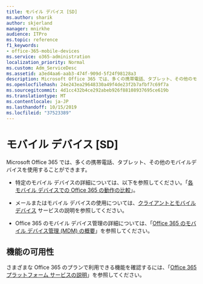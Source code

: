 ```yaml
---
title: モバイル デバイス [SD]
ms.author: sharik
author: skjerland
manager: mnirkhe
audience: ITPro
ms.topic: reference
f1_keywords:
- office-365-mobile-devices
ms.service: o365-administration
localization_priority: Normal
ms.custom: Adm_ServiceDesc
ms.assetid: a3ed4aa6-aab3-474f-909d-5f24f98128a3
description: Microsoft Office 365 では、多くの携帯電話、タブレット、その他のモバイルデバイスを使用することができます。
ms.openlocfilehash: 24e243ea29648330a49f4de23f2b7afbf7c69f7a
ms.sourcegitcommit: 4d1cc432b4ce292abeb926f88108937695ce619b
ms.translationtype: MT
ms.contentlocale: ja-JP
ms.lasthandoff: 10/15/2019
ms.locfileid: "37523389"
---
```

# <a name="mobile-devices-sd"></a>モバイル デバイス [SD]

Microsoft Office 365 では、多くの携帯電話、タブレット、その他のモバイルデバイスを使用することができます。 
  
- 特定のモバイル デバイスの詳細については、以下を参照してください。「[各モバイル デバイスでの Office 365 の動作の比較](https://go.microsoft.com/fwlink/p/?LinkId=282337)」。
    
- メールまたはモバイル デバイスの使用については、[クライアントとモバイル デバイス](../exchange-online-service-description/clients-and-mobile-devices.md) サービスの説明を参照してください。 
    
- Office 365 のモバイル デバイス管理の詳細については、「[Office 365 のモバイル デバイス管理 (MDM) の概要](https://go.microsoft.com/fwlink/?linkid=808602)」を参照してください。
    
## <a name="feature-availability"></a>機能の可用性

さまざまな Office 365 のプランで利用できる機能を確認するには、「[Office 365 プラットフォーム サービスの説明](office-365-platform-service-description.md)」を参照してください。
  

